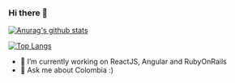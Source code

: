 ### Hi there 👋
[![Anurag's github stats](https://github-readme-stats.vercel.app/api?username=kristellu)](https://github.com/kristellu/github-readme-stats)


[![Top Langs](https://github-readme-stats.vercel.app/api/top-langs/?username=kristellu&layout=compact)](https://github.com/kristellu/github-readme-stats)

- 🌱 I’m currently working on ReactJS, Angular and RubyOnRails
- 🔭 Ask me about Colombia :) 

<!--
**kristellu/kristellu** is a ✨ _special_ ✨ repository because its `README.md` (this file) appears on your GitHub profile.

Here are some ideas to get you started:


¡-->
